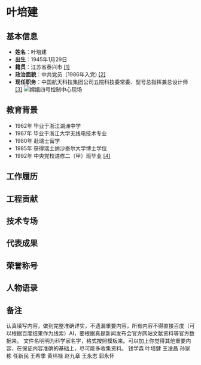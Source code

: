 <!--
 * @Author: blueWALL-E
 * @Date: 2025-06-25 16:12:09
 * @LastEditTime: 2025-06-25 17:03:08
 * @FilePath: \Chinese Aerospace History\中国航天纪传史\科学家工程师传\科学家工程师传-模板.md
 * @Description: 科学家工程师传-模板 以钱学森为例
 * @Wearing:  Read only, do not modify place!!! 
 * @Shortcut keys:  ctrl+alt+/ ctrl+alt+z
-->

# 叶培建

## 基本信息
- **姓名**：叶培建
- **出生**：1945年1月29日
- **籍贯**：江苏省泰兴市 [[1]](https://v.ccdi.gov.cn/ltdj/yepeijian)
- **政治面貌**：中共党员（1986年入党) [[2]](https://cast.cn/news/3201)
- **现任职务**：中国航天科技集团公司五院科技委常委、型号总指挥兼总设计师 [[3]](www.spacechina.com/n25/n2014703/n2014718/n2014752/c2017892/content.html)
  ![嫦娥四号控制中心现场]([https:...turn0image3](https://www.bing.com/images/search?view=detailV2&ccid=xeQguDVH&id=3EB86F21E3CB19F16B30704E7BFB21DFDD825455&thid=OIP.xeQguDVHTaYZBe1manJ5rgHaE7&mediaurl=https%3a%2f%2fhuacheng.gz-cmc.com%2fupload%2fnews%2fimage%2f2022%2f02%2f13%2fc1f01c617cfc4381b7732e40d7edd8bc.JPG&exph=533&expw=800&q=%e5%8f%b6%e5%9f%b9%e5%bb%ba&simid=608025924123647654&FORM=IRPRST&ck=B64592E59EB5B79DCC5A3244782F2970&selectedIndex=0&itb=0&idpp=overlayview&ajaxhist=0&ajaxserp=0))  
## 教育背景
- 1962年 毕业于浙江湖洲中学
- 1967年 毕业于浙江大学无线电技术专业
- 1980年 赴瑞士留学
- 1985年 获得瑞士纳沙泰尔大学博士学位
- 1992年 中央党校进修二（甲）班毕业 [[4]](https://newsweb.nuaa.edu.cn/2018/0516/c743a115549/pagem.htm)
## 工作履历

## 工程贡献

## 技术专场

## 代表成果

## 荣誉称号

## 人物语录

## 备注

认真填写内容，做到完整准确详实，不遗漏重要内容，所有内容不得直接百度（可以根据百度结果作为线索）AI，要根据真是新闻发布会官方网站文献资料等官方数据来。
文件名明明为科学家名字，格式按照模板来。可以加上你觉得其他重要内容，在保证内容准确的基础上，尽可能多收集资料。
钱学森 叶培健 王淦昌 孙家栋 任新民 王希季 黄纬禄 赵九章 王永志 郭永怀

